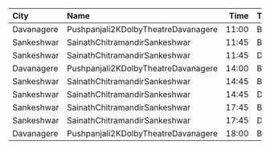 | City       | Name                                |  Time | Type        | Price | Capacity | Booked |
| :--------- | :---------------------------------- | ----: | :---------- | ----: | -------: | -----: |
| Davanagere | Pushpanjali2KDolbyTheatreDavanagere | 11:00 | Balcony     |  150₹ |      338 |    279 |
| Sankeshwar | SainathChitramandirSankeshwar       | 11:45 | Balcony     |   80₹ |       20 |      0 |
| Sankeshwar | SainathChitramandirSankeshwar       | 11:45 | DressCircle |   70₹ |       20 |      0 |
| Davanagere | Pushpanjali2KDolbyTheatreDavanagere | 14:00 | Balcony     |  150₹ |      338 |    279 |
| Sankeshwar | SainathChitramandirSankeshwar       | 14:45 | Balcony     |   80₹ |       20 |      0 |
| Sankeshwar | SainathChitramandirSankeshwar       | 14:45 | DressCircle |   70₹ |       20 |      0 |
| Sankeshwar | SainathChitramandirSankeshwar       | 17:45 | Balcony     |   80₹ |       20 |      0 |
| Sankeshwar | SainathChitramandirSankeshwar       | 17:45 | DressCircle |   70₹ |       20 |      0 |
| Davanagere | Pushpanjali2KDolbyTheatreDavanagere | 18:00 | Balcony     |  150₹ |      338 |    279 |